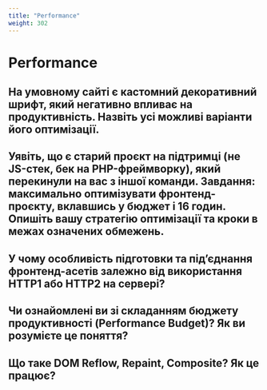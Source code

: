 ```yaml
---
title: "Performance"
weight: 302
---
```


# Performance

## На умовному сайті є кастомний декоративний шрифт, який негативно впливає на продуктивність. Назвіть усі можливі варіанти його оптимізації.

## Уявіть, що є старий проєкт на підтримці (не JS-стек, бек на PHP-фреймворку), який перекинули на вас з іншої команди. Завдання: максимально оптимізувати фронтенд-проєкту, вклавшись у бюджет і 16 годин. Опишіть вашу стратегію оптимізації та кроки в межах означених обмежень.

## У чому особливість підготовки та під’єднання фронтенд-асетів залежно від використання HTTP1 або HTTP2 на сервері?

## Чи ознайомлені ви зі складанням бюджету продуктивності (Performance Budget)? Як ви розумієте це поняття?

## Що таке DOM Reflow, Repaint, Composite? Як це працює?